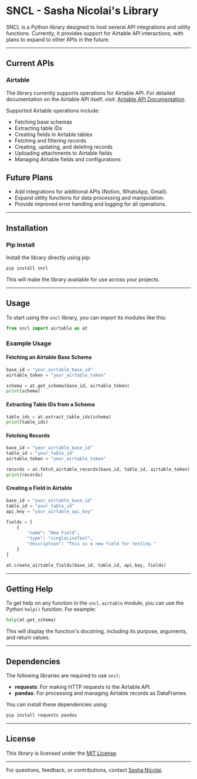 # SNCL - Sasha Nicolai's Library

SNCL is a Python library designed to host several API integrations and utility functions. Currently, it provides support for Airtable API interactions, with plans to expand to other APIs in the future.

---

## Current APIs

### Airtable
The library currently supports operations for Airtable API. For detailed documentation on the Airtable API itself, visit: [Airtable API Documentation](https://airtable.com/developers/web/api/introduction).

Supported Airtable operations include:
- Fetching base schemas
- Extracting table IDs
- Creating fields in Airtable tables
- Fetching and filtering records
- Creating, updating, and deleting records
- Uploading attachments to Airtable fields
- Managing Airtable fields and configurations

## Future Plans

- Add integrations for additional APIs (Notion, WhatsApp, Gmail).
- Expand utility functions for data processing and manipulation.
- Provide improved error handling and logging for all operations.
---

## Installation

### Pip Install
Install the library directly using pip:

```bash
pip install sncl
```

This will make the library available for use across your projects.

---

## Usage

To start using the `sncl` library, you can import its modules like this:

```python
from sncl import airtable as at
```

### Example Usage

#### Fetching an Airtable Base Schema
```python
base_id = "your_airtable_base_id"
airtable_token = "your_airtable_token"

schema = at.get_schema(base_id, airtable_token)
print(schema)
```

#### Extracting Table IDs from a Schema
```python
table_ids = at.extract_table_ids(schema)
print(table_ids)
```

#### Fetching Records
```python
base_id = "your_airtable_base_id"
table_id = "your_table_id"
airtable_token = "your_airtable_token"

records = at.fetch_airtable_records(base_id, table_id, airtable_token)
print(records)
```

#### Creating a Field in Airtable
```python
base_id = "your_airtable_base_id"
table_id = "your_table_id"
api_key = "your_airtable_api_key"

fields = [
    {
        "name": "New Field",
        "type": "singleLineText",
        "description": "This is a new field for testing."
    }
]

at.create_airtable_fields(base_id, table_id, api_key, fields)
```

---

## Getting Help

To get help on any function in the `sncl.airtable` module, you can use the Python `help()` function. For example:

```python
help(at.get_schema)
```

This will display the function's docstring, including its purpose, arguments, and return values.

---

## Dependencies

The following libraries are required to use `sncl`:

- **requests**: For making HTTP requests to the Airtable API.
- **pandas**: For processing and managing Airtable records as DataFrames.

You can install these dependencies using:

```bash
pip install requests pandas
```

---

## License

This library is licensed under the [MIT License](LICENSE).

---

For questions, feedback, or contributions, contact [Sasha Nicolai](mailto:sasha@candyflip.co).
